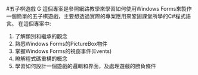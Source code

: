 #五子棋遊戲 G
這個專案是參照網路教學來學習如何使用Windows Forms來製作一個簡單的五子棋遊戲，主要想透過實際的專案應用來鞏固課堂所學的C#程式語言。
在這個專案中:
1. 了解類別和繼承的觀念
2. 熟悉Windows Forms的PictureBox物件
3. 掌握Windows Forms的視窗事件(Events)
4. 瞭解程式碼重構的概念
5. 學習如何設計一個遊戲的邏輯和界面，及處理遊戲的勝負條件

